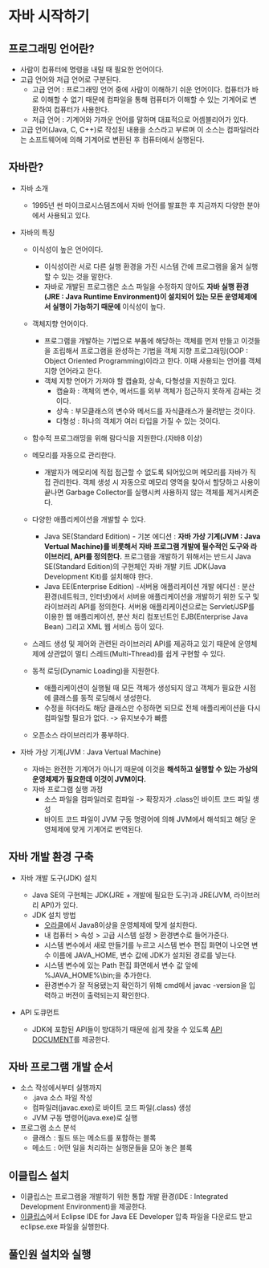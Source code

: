 # 자바 시작하기

## 프로그래밍 언어란?
* 사람이 컴퓨터에 명령을 내릴 때 필요한 언어이다.
* 고급 언어와 저급 언어로 구분된다.
   * 고급 언어 : 프로그래밍 언어 중에 사람이 이해하기 쉬운 언어이다. 컴퓨터가 바로 이해할 수 없기 때문에 컴파일을 통해 컴퓨터가 이해할 수 있는 기계어로 변환하여 컴퓨터가 사용한다.
   * 저급 언어 : 기계어와 가까운 언어를 말하며 대표적으로 어셈블리어가 있다.
* 고급 언어(Java, C, C++)로 작성된 내용을 소스라고 부르며 이 소스는 컴파일러라는 소프트웨어에 의해 기계어로 변환된 후 컴퓨터에서 실행된다.

## 자바란?
* 자바 소개
   * 1995년 썬 마이크로시스템즈에서 자바 언어를 발표한 후 지금까지 다양한 분야에서 사용되고 있다.   

* 자바의 특징
   * 이식성이 높은 언어이다.
      * 이식성이란 서로 다른 실행 환경을 가진 시스템 간에 프로그램을 옮겨 실행할 수 있는 것을 말한다. 
      * 자바로 개발된 프로그램은 소스 파일을 수정하지 않아도 <b>자바 실행 환경(JRE : Java Runtime Environment)이 설치되어 있는 모든 운영체제에서 실행이 가능하기 때문에</b> 이식성이 높다.
      
   * 객체지향 언어이다.
      * 프로그램을 개발하는 기법으로 부품에 해당하는 객체를 먼저 만들고 이것들을 조립해서 프로그램을 완성하는 기법을 객체 지향 프로그래밍(OOP : Object Oriented Programming)이라고 한다. 이때 사용되는 언어를 객체 지향 언어라고 한다.
      * 객체 지향 언어가 가져야 할 캡슐화, 상속, 다형성을 지원하고 있다.
         * 캡슐화 : 객체의 변수, 메서드를 외부 객체가 접근하지 못하게 감싸는 것이다. 
         * 상속 : 부모클래스의 변수와 메서드를 자식클래스가 물려받는 것이다.
         * 다형성 : 하나의 객체가 여러 타입을 가질 수 있는 것이다. 
         
   * 함수적 프로그래밍을 위해 람다식을 지원한다.(자바8 이상)
   
   * 메모리를 자동으로 관리한다.
       * 개발자가 메모리에 직접 접근할 수 없도록 되어있으며 메모리를 자바가 직접 관리한다. 객체 생성 시 자동으로 메모리 영역을 찾아서 할당하고 사용이 끝나면 Garbage Collector를 실행시켜 사용하지 않는 객체를 제거시켜준다.
   
   * 다양한 애플리케이션을 개발할 수 있다.
      * Java SE(Standard Edition) - 기본 에디션 : <b>자바 가상 기계(JVM : Java Vertual Machine)를 비롯해서 자바 프로그램 개발에 필수적인 도구와 라이브러리, API를 정의한다.</b> 프로그램을 개발하기 위해서는 반드시 Java SE(Standard Edition)의 구현체인 자바 개발 키트 JDK(Java Development Kit)를 설치해야 한다.
      * Java EE(Enterprise Edition) -서버용 애플리케이션 개발 에디션 : 분산 환경(네트워크, 인터넷)에서 서버용 애플리케이션을 개발하기 위한 도구 및 라이브러리 API를 정의한다. 서버용 애플리케이션으로는 Servlet/JSP를 이용한 웹 애플리케이션, 분산 처리 컴포넌트인 EJB(Enterprise Java Bean) 그리고 XML 웹 서비스 등이 있다.
   
   * 스레드 생성 및 제어와 관련된 라이브러리 API를 제공하고 있기 때문에 운영체제에 상관없이 멀티 스레드(Multi-Thread)를 쉽게 구현할 수 있다.
   
   * 동적 로딩(Dynamic Loading)을 지원한다.
      * 애플리케이션이 실행될 때 모든 객체가 생성되지 않고 객체가 필요한 시점에 클래스를 동적 로딩해서 생성한다.
      * 수정을 하더라도 해당 클래스만 수정하면 되므로 전체 애플리케이션을 다시 컴파일할 필요가 없다. -> 유지보수가 빠름
   
   * 오픈소스 라이브러리가 풍부하다.   

* 자바 가상 기계(JVM : Java Vertual Machine)
    * 자바는 완전한 기계어가 아니기 때문에 이것을 <b>해석하고 실행할 수 있는 가상의 운영체제가 필요한데 이것이 JVM이다.</b>
    * 자바 프로그램 실행 과정
        * 소스 파일을 컴파일러로 컴파일 -> 확장자가 .class인 바이트 코드 파일 생성
        * 바이트 코드 파일이 JVM 구동 명령어에 의해 JVM에서 해석되고 해당 운영체제에 맞게 기계어로 번역된다.
        
## 자바 개발 환경 구축
* 자바 개발 도구(JDK) 설치
    * Java SE의 구현체는 JDK(JRE + 개발에 필요한 도구)과 JRE(JVM, 라이브러리 API)가 있다.
    * JDK 설치 방법
        * [오라클](https://www.oracle.com/java/technologies/downloads/)에서 Java8이상을 운영체제에 맞게 설치한다.
        * 내 컴퓨터 > 속성 > 고급 시스템 설정 > 환경변수로 들어가준다.
        * 시스템 변수에서 새로 만들기를 누르고 시스템 변수 편집 화면이 나오면 변수 이름에 JAVA_HOME, 변수 값에 JDK가 설치된 경로를 넣는다.
        * 시스템 변수에 있는 Path 편집 화면에서 변수 값 앞에 %JAVA_HOME%\bin;을 추가한다.
        * 환경변수가 잘 적용됐는지 확인하기 위해 cmd에서 javac -version을 입력하고 버전이 출력되는지 확인한다.

* API 도큐먼트
    * JDK에 포함된 API들이 방대하기 때문에 쉽게 찾을 수 있도록 [API DOCUMENT](https://docs.oracle.com/javase/8/docs/)를 제공한다.
    
## 자바 프로그램 개발 순서
* 소스 작성에서부터 실행까지
    * .java 소스 파일 작성 
    * 컴파일러(javac.exe)로 바이트 코드 파일(.class) 생성
    * JVM 구동 명령어(java.exe)로 실행
* 프로그램 소스 분석
    * 클래스 : 필드 또는 메소드를 포함하는 블록
    * 메소드 : 어떤 일을 처리하는 실행문들을 모아 놓은 블록
    
## 이클립스 설치 
* 이클립스는 프로그램을 개발하기 위한 통합 개발 환경(IDE : Integrated Development Environment)을 제공한다.
* [이클립스](https://www.eclipse.org/)에서 Eclipse IDE for Java EE Developer 압축 파일을 다운로드 받고 eclipse.exe 파일을 실행한다.

## 풀인원 설치와 실행
